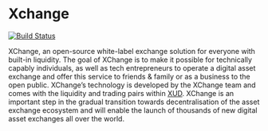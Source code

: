 # Xchange

[![Build Status](https://travis-ci.org/dopetard/xchange.svg?branch=master)](https://travis-ci.org/dopetard/xchange)

XChange, an open-source white-label exchange solution for everyone with built-in liquidity. The goal of XChange is to make it possible for technically capably individuals, as well as tech entrepreneurs to operate a digital asset exchange and offer this service to friends & family or as a business to the open public. XChange’s technology is developed by the XChange team and comes with the liquidity and trading pairs within [XUD](https://github.com/ExchangeUnion/xud/). XChange is an important step in the gradual transition towards decentralisation of the asset exchange ecosystem and will enable the launch of thousands of new digital asset exchanges all over the world.
